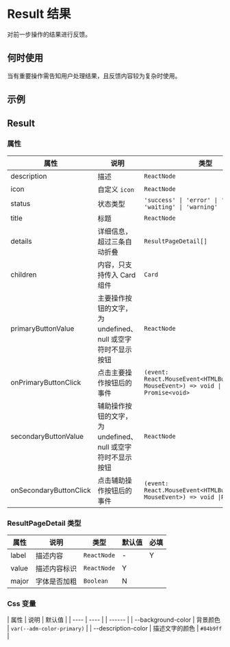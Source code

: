 # Result 结果

对前一步操作的结果进行反馈。

## 何时使用

当有重要操作需告知用户处理结果，且反馈内容较为复杂时使用。

## 示例

<code src="./demos/demo1.tsx"></code>

## Result

### 属性

| 属性                   | 说明                                                        | 类型                                                                                | 默认值   |
| ---------------------- | ----------------------------------------------------------- | ----------------------------------------------------------------------------------- | -------- |
| description            | 描述                                                        | `ReactNode`                                                                         | -        |
| icon                   | 自定义 `icon`                                               | `ReactNode`                                                                         | -        |
| status                 | 状态类型                                                    | `'success' \| 'error' \| 'info' \| 'waiting' \| 'warning'`                          | `'info'` |
| title                  | 标题                                                        | `ReactNode`                                                                         | -        |
| details                | 详细信息，超过三条自动折叠                                  | `ResultPageDetail[]`                                                                | -        |
| children               | 内容，只支持传入 Card 组件                                  | `Card`                                                                              | -        |
| primaryButtonValue     | 主要操作按钮的文字，为 undefined、null 或空字符时不显示按钮 | `ReactNode`                                                                         | -        |
| onPrimaryButtonClick   | 点击主要操作按钮后的事件                                    | `(event: React.MouseEvent<HTMLButtonElement, MouseEvent>) => void \| Promise<void>` | -        |
| secondaryButtonValue   | 辅助操作按钮的文字，为 undefined、null 或空字符时不显示按钮 | `ReactNode`                                                                         | -        |
| onSecondaryButtonClick | 点击辅助操作按钮后的事件                                    | `(event: React.MouseEvent<HTMLButtonElement, MouseEvent>) => void \|Promise<void>`  | -        |

### ResultPageDetail 类型

| 属性  | 说明         | 类型        | 默认值 | 必填 |
| ----- | ------------ | ----------- | ------ | ---- |
| label | 描述内容     | `ReactNode` | -      | Y    |
| value | 描述内容标识 | `ReactNode` | Y      |
| major | 字体是否加粗 | `Boolean`   | N      |

### Css 变量

| 属性 | 说明 | 默认值 |
| ---- | ---- | | ------ |
| --background-color | 背景颜色 | `var(--adm-color-primary)` |
| --description-color | 描述文字的颜色 | `#84b9ff` |
